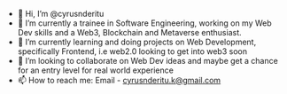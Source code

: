 - 👋 Hi, I’m @cyrusnderitu
- 👀 I’m currently a trainee in Software Engineering, working on my Web Dev skills and a Web3, Blockchain and Metaverse enthusiast.
- 🌱 I’m currently learning and doing projects on Web Development, specifically Frontend, i.e web2.0 looking to get into web3 soon
- 💞️ I’m looking to collaborate on Web Dev ideas and maybe get a chance for an entry level for real world experience 
- 📫 How to reach me: Email - cyrusnderitu.k@gmail.com

<!---
cyrusnderitu/cyrusnderitu is a ✨ special ✨ repository because its `README.md` (this file) appears on your GitHub profile.
You can click the Preview link to take a look at your changes.
--->
